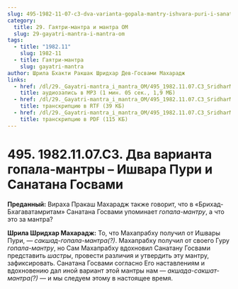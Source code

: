 ```yaml
---
slug: 495-1982-11-07-c3-dva-varianta-gopala-mantry-ishvara-puri-i-sanatana-gosvami
category:
  title: 29. Гаятри-мантра и мантра ОМ
  slug: 29-gayatri-mantra-i-mantra-om
tags:
  - title: "1982.11"
    slug: 1982-11
  - title: Гаятри-мантра
    slug: gayatri-mantra
author: Шрила Бхакти Ракшак Шридхар Дев-Госвами Махарадж
links:
  - href: /dl/29._Gayatri-mantra_i_mantra_OM/495_1982.11.07.C3_SridharMj_Dva_varianta_gopala-mantry--Ishvara_Puri_i_Sanatana_Gosvami.mp3
    title: аудиозапись в MP3 (1 мин. 05 сек., 1,9 МБ)
  - href: /dl/29._Gayatri-mantra_i_mantra_OM/495_1982.11.07.C3_SridharMj_Dva_varianta_gopala-mantry--Ishvara_Puri_i_Sanatana_Gosvami.rtf
    title: транскрипцию в RTF (39 КБ)
  - href: /dl/29._Gayatri-mantra_i_mantra_OM/495_1982.11.07.C3_SridharMj_Dva_varianta_gopala-mantry--Ishvara_Puri_i_Sanatana_Gosvami.pdf
    title: транскрипцию в PDF (115 КБ)
---
```


# 495. 1982.11.07.C3. Два варианта гопала-мантры – Ишвара Пури и Санатана Госвами

**Преданный:** Вираха Пракаш Махарадж также говорит, что в «Брихад-Бхагаватамритам» Санатана Госвами упоминает *гопала-мантру*, а что это за мантра?

**Шрила Шридхар Махарадж:** То, что Махапрабху получил от Ишвары Пури, — *сакшад-гопала-мантра(?)*. Махапрабху получил от своего Гуру *гопала-мантру*, но Сам Махапрабху вдохновил Санатану Госвами представить *шастры*, провести различия и утвердить эту мантру, зафиксировать. Санатана Госвами согласно Его наставлениям и вдохновению дал иной вариант этой мантры нам — *акшада-сакшат-мантра(?)* — и мы следуем этому в настоящее время.

